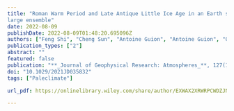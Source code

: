```yaml
---
title: "Roman Warm Period and Late Antique Little Ice Age in an Earth system model
large ensemble"
date: 2022-08-09
publishDate: 2022-08-09T01:48:20.695096Z
authors: ["Feng Shi", "Cheng Sun", "Antoine Guion", "Antoine Guion", "Qiuzhen Yin", "Sen Zhao", "Ting Liu", "Zhengtang Guo"]
publication_types: ["2"]
abstract: ""
featured: false
publication: "**_Journal of Geophysical Research: Atmospheres_**, 127(16), e2021JD035832"
doi: "10.1029/2021JD035832"
tags: ["Paleclimate"]

url_pdf: https://onlinelibrary.wiley.com/share/author/EXWAX2XRWRPCWDZJNXQJ?target=10.1029/2021JD035832

---
```


